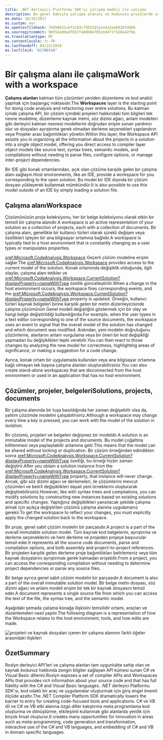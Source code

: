 ```yaml
---
title: .NET derleyici Platformu SDK'sı çalışma modeli ile çalışma
description: Bu genel bakışta çalışma alanını ve kodunuzu projelerde sorgulama ve düzenleme kullandığınız türünün bir anlayış sağlar.
ms.date: 10/15/2017
ms.custom: mvc
ms.openlocfilehash: 7d450b31cbf2c83c79552d1ace3a1ae692bfdd88
ms.sourcegitcommit: 9b552addadfb57fab0b9e7852ed4f1f1b8a42f8e
ms.translationtype: MT
ms.contentlocale: tr-TR
ms.lasthandoff: 04/23/2019
ms.locfileid: "61706510"
---
```

# <a name="work-with-a-workspace"></a><span data-ttu-id="c2e04-103">Bir çalışma alanı ile çalışma</span><span class="sxs-lookup"><span data-stu-id="c2e04-103">Work with a workspace</span></span>

<span data-ttu-id="c2e04-104">**Çalışma alanları** katman tüm çözümleri yeniden düzenleme ve kod analizi yapmak için başlangıç noktasıdır.</span><span class="sxs-lookup"><span data-stu-id="c2e04-104">The **Workspaces** layer is the starting point for doing code analysis and refactoring over entire solutions.</span></span> <span data-ttu-id="c2e04-105">Bu katman içinde çalışma API, bir çözüm içindeki projeleri hakkındaki tüm bilgileri tek nesne modeline, düzenleme kaynak metni, söz dizimi ağacı, anlam modelleri gibi derleyici katman nesnesi modellerini doğrudan erişim sunan yardımcı olur ve dosyaları ayrıştırma gerek olmadan derleme seçenekleri yapılandırın veya Projeler arası bağımlılıkları yönetin.</span><span class="sxs-lookup"><span data-stu-id="c2e04-105">Within this layer, the Workspace API assists you in organizing all the information about the projects in a solution into a single object model, offering you direct access to compiler layer object models like source text, syntax trees, semantic models, and compilations without needing to parse files, configure options, or manage inter-project dependencies.</span></span> 

<span data-ttu-id="c2e04-106">Bir IDE gibi konak ortamlarından, açık olan çözüme karşılık gelen bir çalışma alanı sağlayın.</span><span class="sxs-lookup"><span data-stu-id="c2e04-106">Host environments, like an IDE, provide a workspace for you corresponding to the open solution.</span></span> <span data-ttu-id="c2e04-107">Bu model bir IDE dışında bir çözüm dosyası yükleyerek kullanmak mümkündür.</span><span class="sxs-lookup"><span data-stu-id="c2e04-107">It is also possible to use this model outside of an IDE by simply loading a solution file.</span></span>

## <a name="workspace"></a><span data-ttu-id="c2e04-108">Çalışma alanı</span><span class="sxs-lookup"><span data-stu-id="c2e04-108">Workspace</span></span>

<span data-ttu-id="c2e04-109">Çözümünüzün proje koleksiyonu, her bir belge koleksiyonu olarak etkin bir temsili bir çalışma alanıdır.</span><span class="sxs-lookup"><span data-stu-id="c2e04-109">A workspace is an active representation of your solution as a collection of projects, each with a collection of documents.</span></span> <span data-ttu-id="c2e04-110">Bir çalışma alanı, genellikle bir kullanıcı türleri olarak sürekli değişen veya özellikleri işleyen bir ana bilgisayar ortamına bağlıdır.</span><span class="sxs-lookup"><span data-stu-id="c2e04-110">A workspace is typically tied to a host environment that is constantly changing as a user types or manipulates properties.</span></span> 

<span data-ttu-id="c2e04-111"><xref:Microsoft.CodeAnalysis.Workspace> Geçerli çözüm modeline erişim sağlar.</span><span class="sxs-lookup"><span data-stu-id="c2e04-111">The <xref:Microsoft.CodeAnalysis.Workspace> provides access to the current model of the solution.</span></span> <span data-ttu-id="c2e04-112">Konak ortamında değişiklik olduğunda, ilgili olaylar, çalışma alanı tetikler ve <xref:Microsoft.CodeAnalysis.Workspace.CurrentSolution?displayProperty=nameWithType> özellik güncelleştirilir.</span><span class="sxs-lookup"><span data-stu-id="c2e04-112">When a change in the host environment occurs, the workspace fires corresponding events, and the <xref:Microsoft.CodeAnalysis.Workspace.CurrentSolution?displayProperty=nameWithType> property is updated.</span></span> <span data-ttu-id="c2e04-113">Örneğin, kullanıcı türleri kaynak belgeleri birine karşılık gelen bir metin düzenleyicisinde çalışma çözümünün Genel modeli değiştiğini göstermek için bir olay ve hangi belge değiştirildiği kullandığında.</span><span class="sxs-lookup"><span data-stu-id="c2e04-113">For example, when the user types in a text editor corresponding to one of the source documents, the workspace uses an event to signal that the overall model of the solution has changed and which document was modified.</span></span> <span data-ttu-id="c2e04-114">Ardından, yeni modelin doğruluğunu çözümleme, alanlarını anlam vurgulama veya bir öneri bir kod değişikliği yapmadan bu değişiklikleri tepki verebilir.</span><span class="sxs-lookup"><span data-stu-id="c2e04-114">You can then react to those changes by analyzing the new model for correctness, highlighting areas of significance, or making a suggestion for a code change.</span></span> 

<span data-ttu-id="c2e04-115">Ayrıca, konak ortam bir uygulamada kullanılan veya ana bilgisayar ortamına bağlı olmayan tek başına çalışma alanları oluşturabilirsiniz.</span><span class="sxs-lookup"><span data-stu-id="c2e04-115">You can also create stand-alone workspaces that are disconnected from the host environment or used in an application that has no host environment.</span></span>

## <a name="solutions-projects-documents"></a><span data-ttu-id="c2e04-116">Çözümler, projeler, belgeleri</span><span class="sxs-lookup"><span data-stu-id="c2e04-116">Solutions, projects, documents</span></span>

<span data-ttu-id="c2e04-117">Bir çalışma alanında bir tuşa basıldığında her zaman değişebilir olsa da, yalıtım çözümde modelini çalışabilirsiniz.</span><span class="sxs-lookup"><span data-stu-id="c2e04-117">Although a workspace may change every time a key is pressed, you can work with the model of the solution in isolation.</span></span> 

<span data-ttu-id="c2e04-118">Bir çözümü, projeleri ve belgeleri değişmez bir modeldir.</span><span class="sxs-lookup"><span data-stu-id="c2e04-118">A solution is an immutable model of the projects and documents.</span></span> <span data-ttu-id="c2e04-119">Bu model çoğaltma kilitlenmesi veya paylaşılabilir anlamına gelir.</span><span class="sxs-lookup"><span data-stu-id="c2e04-119">This means that the model can be shared without locking or duplication.</span></span> <span data-ttu-id="c2e04-120">Bir çözüm örneğinden edindikten sonra <xref:Microsoft.CodeAnalysis.Workspace.CurrentSolution?displayProperty=nameWithType> özelliği, bu örneği hiçbir zaman değiştirir.</span><span class="sxs-lookup"><span data-stu-id="c2e04-120">After you obtain a solution instance from the <xref:Microsoft.CodeAnalysis.Workspace.CurrentSolution?displayProperty=nameWithType> property, that instance will never change.</span></span> <span data-ttu-id="c2e04-121">Ancak, gibi söz dizimi ağacı ve derlemeleri, ile çözümlerini mevcut çözümleri ve belirli değişiklikleri dayalı yeni örneklerini oluşturarak değiştirebilirsiniz.</span><span class="sxs-lookup"><span data-stu-id="c2e04-121">However, like with syntax trees and compilations, you can modify solutions by constructing new instances based on existing solutions and specific changes.</span></span> <span data-ttu-id="c2e04-122">Yaptığınız değişiklikleri yansıtacak şekilde çalışma almak için açıkça değiştirilen çözümü çalışma alanına uygulamanız gerekir.</span><span class="sxs-lookup"><span data-stu-id="c2e04-122">To get the workspace to reflect your changes, you must explicitly apply the changed solution back to the workspace.</span></span>

<span data-ttu-id="c2e04-123">Bir proje, genel sabit çözüm modelin bir parçasıdır.</span><span class="sxs-lookup"><span data-stu-id="c2e04-123">A project is a part of the overall immutable solution model.</span></span> <span data-ttu-id="c2e04-124">Tüm kaynak kod belgelerini, ayrıştırma ve derleme seçeneklerini ve hem derleme ve projeden projeye başvurular temsil eder.</span><span class="sxs-lookup"><span data-stu-id="c2e04-124">It represents all the source code documents, parse and compilation options, and both assembly and project-to-project references.</span></span> <span data-ttu-id="c2e04-125">Bir projeden karşılık gelen derleme proje bağımlılıkları belirlemeniz veya tüm kaynak dosyalarını ayrıştırmak gerek kalmadan erişebilir.</span><span class="sxs-lookup"><span data-stu-id="c2e04-125">From a project, you can access the corresponding compilation without needing to determine project dependencies or parse any source files.</span></span>

<span data-ttu-id="c2e04-126">Bir belge ayrıca genel sabit çözüm modelin bir parçasıdır.</span><span class="sxs-lookup"><span data-stu-id="c2e04-126">A document is also a part of the overall immutable solution model.</span></span> <span data-ttu-id="c2e04-127">Bir belge metin dosyası, söz dizimi ağacı ve anlam modeli erişim bir tek bir kaynak dosyasını temsil eder.</span><span class="sxs-lookup"><span data-stu-id="c2e04-127">A document represents a single source file from which you can access the text of the file, the syntax tree, and the semantic model.</span></span>

<span data-ttu-id="c2e04-128">Aşağıdaki şemada çalışma konağa ilişkisini temsilidir ortamı, araçları ve düzenlemeleri nasıl yapılır.</span><span class="sxs-lookup"><span data-stu-id="c2e04-128">The following diagram is a representation of how the Workspace relates to the host environment, tools, and how edits are made.</span></span>

![projeleri ve kaynak dosyaları içeren bir çalışma alanının farklı öğeler arasındaki ilişkileri](media/work-with-workspace/workspace-obj-relations.png)

## <a name="summary"></a><span data-ttu-id="c2e04-130">Özet</span><span class="sxs-lookup"><span data-stu-id="c2e04-130">Summary</span></span>

<span data-ttu-id="c2e04-131">Roslyn derleyici API'leri ve çalışma alanları tam uygunlukta sahip olan ve kaynak kodunuz hakkında zengin bilgiler sağlayan API kümesi sunan C# ve Visual Basic dillerini.</span><span class="sxs-lookup"><span data-stu-id="c2e04-131">Roslyn exposes a set of compiler APIs and Workspaces APIs that provides rich information about your source code and that has full fidelity with the C# and Visual Basic languages.</span></span>  <span data-ttu-id="c2e04-132">.NET derleyici Platformu SDK'sı, kod odaklı bir araç ve uygulamalar oluşturmak için giriş engel önemli ölçüde azaltır.</span><span class="sxs-lookup"><span data-stu-id="c2e04-132">The .NET Compiler Platform SDK dramatically lowers the barrier to entry for creating code-focused tools and applications.</span></span> <span data-ttu-id="c2e04-133">C# ve VB dil ve C# ve VB etki alanına özgü diller katıştırma meta programlama kod oluşturma ve dönüştürme, etkileşimli kullanmak gibi alanlarda yenilik için birçok fırsat oluşturur.</span><span class="sxs-lookup"><span data-stu-id="c2e04-133">It creates many opportunities for innovation in areas such as meta-programming, code generation and transformation, interactive use of the C# and VB languages, and embedding of C# and VB in domain specific languages.</span></span>  
